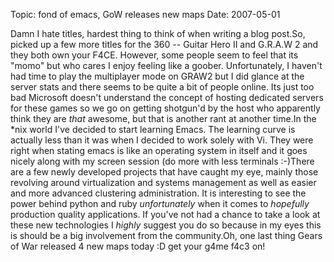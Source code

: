 Topic: fond of emacs, GoW releases new maps
Date: 2007-05-01

Damn I hate titles, hardest thing to think of when writing a blog post.So, picked up a few more titles for the 360 -- Guitar Hero II and G.R.A.W 2 and they both own your F4CE. However, some people seem to feel that its "momo" but who cares I enjoy feeling like a goober. Unfortunately, I haven't had time to play the multiplayer mode on GRAW2 but I did glance at the server stats and there seems to be quite a bit of people online. Its just too bad Microsoft doesn't understand the concept of hosting dedicated servers for these games so we go on getting shotgun'd by the host who apparently think they are _that_ awesome, but that is another rant at another time.In the *nix world I've decided to start learning Emacs. The learning curve is actually less than it was when I decided to work solely with Vi. They were right when stating emacs is like an operating system in itself and it goes nicely along with my screen session (do more with less terminals :-)There are a few newly developed projects that have caught my eye, mainly those revolving around virtualization and systems management as well as easier and more advanced clustering administration. It is interesting to see the power behind python and ruby *unfortunately* when it comes to *hopefully* production quality applications. If you've not had a chance to take a look at these new technologies I _highly_ suggest you do so because in my eyes this is should be a big involvement from the community.Oh, one last thing Gears of War released 4 new maps today :D get your g4me f4c3 on!



